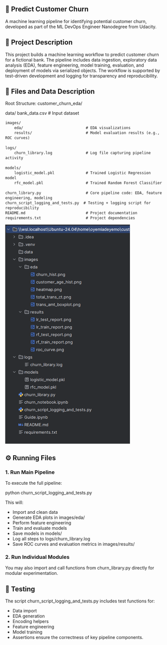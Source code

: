 ## 🧠 Predict Customer Churn
A machine learning pipeline for identifying potential customer churn, developed as part of the ML DevOps Engineer Nanodegree from Udacity.

## 📌 Project Description
This project builds a machine learning workflow to predict customer churn for a fictional bank. The pipeline includes data ingestion, exploratory data analysis (EDA), feature engineering, model training, evaluation, and deployment of models via serialized objects. The workflow is supported by test-driven development and logging for transparency and reproducibility.

## 📁 Files and Data Description
Root Structure:
customer_churn_eda/


data/
        bank_data.csv                   # Input dataset

    images/
        eda/                            # EDA visualizations
        results/                        # Model evaluation results (e.g., ROC curves)

    logs/
        churn_library.log               # Log file capturing pipeline activity

    models/
        logistic_model.pkl              # Trained Logistic Regression model
        rfc_model.pkl                   # Trained Random Forest Classifier

    churn_library.py                    # Core pipeline code: EDA, feature engineering, modeling
    churn_script_logging_and_tests.py  # Testing + logging script for reproducibility
    README.md                           # Project documentation
    requirements.txt                    # Project dependencies

![alt text](image.png)

## ⚙️ Running Files
### 1. Run Main Pipeline
To execute the full pipeline:

python churn_script_logging_and_tests.py

This will:

- Import and clean data
- Generate EDA plots in images/eda/
- Perform feature engineering
- Train and evaluate models
- Save models in models/
- Log all steps to logs/churn_library.log
- Save ROC curves and evaluation metrics in images/results/

### 2. Run Individual Modules
You may also import and call functions from churn_library.py directly for modular experimentation.

## 🧪 Testing
The script churn_script_logging_and_tests.py includes test functions for:

- Data import
- EDA generation
- Encoding helpers
- Feature engineering
- Model training
- Assertions ensure the correctness of key pipeline components.